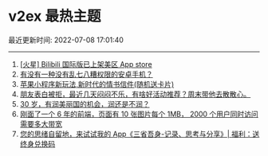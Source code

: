# v2ex 最热主题

最近更新时间: 2022-07-08 17:01:40

--- 
1. [[火星] Bilibili 国际版已上架美区 App store](https://www.v2ex.com/t/864812) 
2. [有没有一种没有乱七八糟权限的安卓手机？](https://www.v2ex.com/t/864819) 
3. [苹果小程序新玩法,新时代的情书信件(随机送卡片)](https://www.v2ex.com/t/864835) 
4. [朋友表白被拒，最近几天闷闷不乐，有啥好活动推荐？周末带他去散散心。](https://www.v2ex.com/t/864878) 
5. [30 岁，有润美丽国的机会，润还是不润？](https://www.v2ex.com/t/864889) 
6. [刚面了一个 6 年的前端，页面有 10 张图片每个 1MB， 2000 个用户同时访问需要多大带宽](https://www.v2ex.com/t/864888) 
7. [您的思绪自留地，来试试我的 App《三省吾身-记录、思考与分享》| 福利：送终身兑换码](https://www.v2ex.com/t/864895) 
